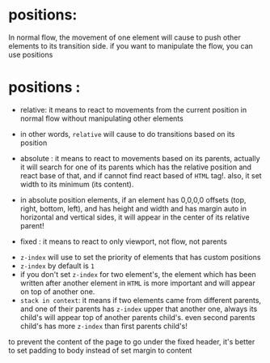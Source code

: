 # positions: 

In normal flow, the movement of one element will cause to push other elements to its transition side.
if you want to manipulate the flow, you can use positions

# positions :
* relative: it means to react to movements from the current position in normal flow without manipulating other elements
* in other words, `relative` will cause to do transitions based on its position 

* absolute :
  it means to react to movements based on its parents, actually it will search for one of its parents which has the relative position and react base of that, and if cannot find react based of `HTML` tag!. also, it set width to its minimum (its content).
- in absolute position elements, if an element has 0,0,0,0 offsets (top, right, bottom, left),
  and has height and width and has margin auto in horizontal and vertical sides, it will appear in the center of its relative parent!

* fixed :
it means to react to only viewport, not flow, not parents

- `z-index` will use to set the priority of elements that has custom positions
- `z-index` by default is `1`
- if you don't set `z-index`  for two element's, the element which has been written after another element in `HTML` is more important
  and will appear on top of another one.
- `stack in context`: it means if two elements came from different parents, and one of their parents has `z-index` upper that another one, always its child's will appear top of another parents child's. even second parents child's has more `z-index` than first parents child's!

to prevent the content of the page to go under the fixed header, it's better to set padding to body instead of set margin to content
